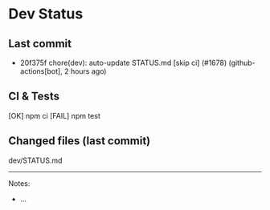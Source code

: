 # Dev Status

## Last commit
- 20f375f chore(dev): auto-update STATUS.md [skip ci] (#1678) (github-actions[bot], 2 hours ago)
## CI & Tests
[OK] npm ci
[FAIL] npm test

## Changed files (last commit)
dev/STATUS.md

---
Notes:
- ...
